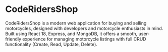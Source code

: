 # CodeRidersShop
CodeRidersShop is a modern web application for buying and selling motorcycles, designed with developers and motorcycle enthusiasts in mind. Built using React 18, Express, and MongoDB, it offers a smooth, user-friendly experience for managing motorcycle listings with full CRUD functionality (Create, Read, Update, Delete).
